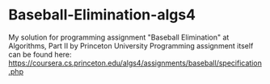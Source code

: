 # Baseball-Elimination-algs4
My solution for programming assignment "Baseball Elimination" at Algorithms, Part II by Princeton University
Programming assignment itself can be found here:
https://coursera.cs.princeton.edu/algs4/assignments/baseball/specification.php

